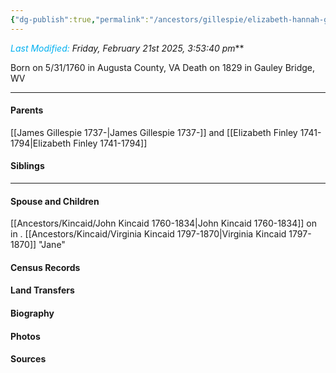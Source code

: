 ```yaml
---
{"dg-publish":true,"permalink":"/ancestors/gillespie/elizabeth-hannah-gillespie-1760-1829/","tags":["Elizabeth-Hannah-Gillespie"]}
---
```


*<font color="#00b0f0">Last Modified:</font> Friday, February 21st 2025, 3:53:40 pm***

Born on  5/31/1760 in Augusta County, VA
Death on 1829 in Gauley Bridge, WV

---
#### Parents

[[James Gillespie 1737-\|James Gillespie 1737-]] and [[Elizabeth Finley 1741-1794\|Elizabeth Finley 1741-1794]]
#### Siblings
<!-- Link to sibling -->

---
#### Spouse and Children
[[Ancestors/Kincaid/John Kincaid 1760-1834\|John Kincaid 1760-1834]] on <!-- link to date --> in <!-- link to place -->.
[[Ancestors/Kincaid/Virginia Kincaid 1797-1870\|Virginia Kincaid 1797-1870]] "Jane"

#### Census Records

#### Land Transfers

#### Biography

#### Photos

#### Sources

